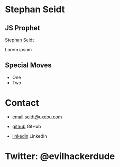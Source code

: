 Stephan Seidt
=============

JS Prophet
----------

[Stephan Seidt](/media/img/team/seidt.jpg)

Lorem ipsum

Special Moves
-------------

* One
* Two

Contact
=======

* [email](mailto:seidt@uxebu.com)
  seidt@uxebu.com

* [github](http://github.com/...)
  GitHub

* [linkedin](http://www.linkedin.com/in/...)
  LinkedIn

Twitter: @evilhackerdude
========================

